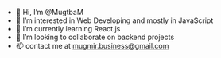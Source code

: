 - 👋 Hi, I’m @MugtbaM
- 👀 I’m interested in Web Developing and mostly in JavaScript
- 🌱 I’m currently learning React.js
- 💞️ I’m looking to collaborate on backend projects
- 📫 contact me at mugmir.business@gmail.com

<!---
MugtbaM/MugtbaM is a ✨ special ✨ repository because its `README.md` (this file) appears on your GitHub profile.
You can click the Preview link to take a look at your changes.
--->

